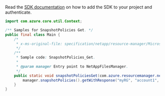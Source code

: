 Read the [SDK documentation](https://github.com/Azure/azure-sdk-for-java/blob/azure-resourcemanager-netapp_1.0.0-beta.7/sdk/netapp/azure-resourcemanager-netapp/README.md) on how to add the SDK to your project and authenticate.

```java
import com.azure.core.util.Context;

/** Samples for SnapshotPolicies Get. */
public final class Main {
    /*
     * x-ms-original-file: specification/netapp/resource-manager/Microsoft.NetApp/stable/2021-08-01/examples/SnapshotPolicies_Get.json
     */
    /**
     * Sample code: SnapshotPolicies_Get.
     *
     * @param manager Entry point to NetAppFilesManager.
     */
    public static void snapshotPoliciesGet(com.azure.resourcemanager.netapp.NetAppFilesManager manager) {
        manager.snapshotPolicies().getWithResponse("myRG", "account1", "snapshotPolicyName", Context.NONE);
    }
}
```
